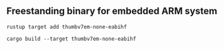 ## Freestanding binary for embedded ARM system

`
rustup target add thumbv7em-none-eabihf
`

`
cargo build --target thumbv7em-none-eabihf
`